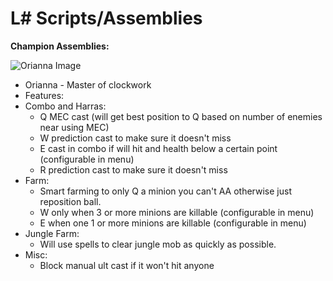 L# Scripts/Assemblies
==

**Champion Assemblies:**

![Orianna Image](https://github.com/trelli/LeagueSharp/blob/stable/Orianna/Orianna/Orianna.jpg?raw=true)

* Orianna - Master of clockwork 
 * Features:
  * Combo and Harras:
    * Q MEC cast (will get best position to Q based on number of enemies near using MEC)
    * W prediction cast to make sure it doesn't miss 
    * E cast in combo if will hit and health below a certain point (configurable in menu)
    * R prediction cast to make sure it doesn't miss
  * Farm: 
    * Smart farming to only Q a minion you can't AA otherwise just reposition ball. 
    * W only when 3 or more minions are killable (configurable in menu)
    * E when one 1 or more minions are killable (configurable in menu)
  * Jungle Farm:
    * Will use spells to clear jungle mob as quickly as possible. 
  * Misc:
    * Block manual ult cast if it won't hit anyone 
  
